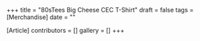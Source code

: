 +++
title = "80sTees Big Cheese CEC T-Shirt"
draft = false
tags = [Merchandise]
date = ""

[Article]
contributors = []
gallery = []
+++